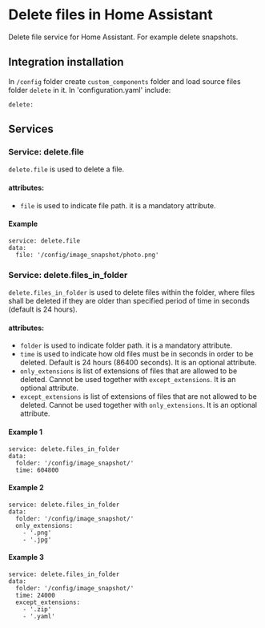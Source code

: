 # Delete files in Home Assistant
Delete file service for Home Assistant. For example delete snapshots.


## Integration installation
In `/config` folder create `custom_components` folder and load source files folder `delete` in it. In 'configuration.yaml' include:
```
delete:
```

## Services
### Service: delete.file
`delete.file` is used to delete a file.

#### attributes:
- `file` is used to indicate file path. it is a mandatory attribute.

#### Example
```
service: delete.file
data:
  file: '/config/image_snapshot/photo.png'
```

### Service: delete.files_in_folder
`delete.files_in_folder` is used to delete files within the folder, where files shall be deleted if they are older than specified period of time in seconds (default is 24 hours).

#### attributes:
- `folder` is used to indicate folder path. it is a mandatory attribute.
- `time` is used to indicate how old files must be  in seconds in order to be deleted. Default is 24 hours (86400 seconds). It is an optional attribute.
- `only_extensions` is list of extensions of files that are allowed to be deleted. Cannot be used together with `except_extensions`. It is an optional attribute.
- `except_extensions` is list of extensions of files that are not allowed to be deleted. Cannot be used together with `only_extensions`. It is an optional attribute.

#### Example 1
```
service: delete.files_in_folder
data:
  folder: '/config/image_snapshot/'
  time: 604800
```

#### Example 2
```
service: delete.files_in_folder
data:
  folder: '/config/image_snapshot/'
  only_extensions:
    - '.png'
    - '.jpg'
```

#### Example 3
```
service: delete.files_in_folder
data:
  folder: '/config/image_snapshot/'
  time: 24000
  except_extensions:
    - '.zip'
    - '.yaml'
```
